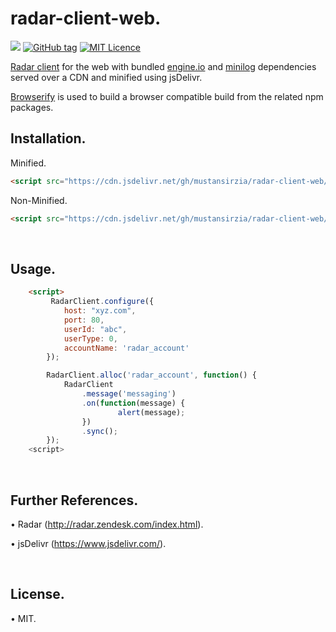 # radar-client-web.
[![](https://data.jsdelivr.com/v1/package/gh/mustansirzia/radar-client-web/badge)](https://www.jsdelivr.com/package/gh/mustansirzia/radar-client-web)
[![GitHub tag](https://img.shields.io/github/tag/MustansirZia/radar-client-web.svg?style=flat)](https://github.com/MustansirZia/go-rethinklogger/releases)
[![MIT Licence](https://badges.frapsoft.com/os/mit/mit.svg?v=103)](https://opensource.org/licenses/mit-license.php)


[Radar client](http://radar.zendesk.com/client.html) for the web with bundled [engine.io](https://www.npmjs.com/package/engine.io-client) and [minilog](http://mixu.net/minilog/) dependencies served over a CDN and minified using jsDelivr.

[Browserify](http://browserify.org/) is used to build a browser compatible build from the related npm packages.


## Installation.

Minified.
```html
<script src="https://cdn.jsdelivr.net/gh/mustansirzia/radar-client-web/dist/index.min.js"></script>
```

Non-Minified.
```html
<script src="https://cdn.jsdelivr.net/gh/mustansirzia/radar-client-web/dist/index.js"></script>
```

<br />

## Usage.
```html
    <script>
         RadarClient.configure({
            host: "xyz.com",
            port: 80,
            userId: "abc",
            userType: 0,
            accountName: 'radar_account'
        });

        RadarClient.alloc('radar_account', function() {
            RadarClient
                .message('messaging')
                .on(function(message) {     
                        alert(message);
                })
                .sync();
        });
    <script>
```

<br />

## Further References.
•  Radar (http://radar.zendesk.com/index.html).

• jsDelivr (https://www.jsdelivr.com/).

<br />

## License.
• MIT. 